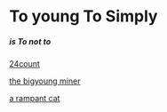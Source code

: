 # To young To Simply   
##### is To not to  

<a href="https://fire-hydrant.github.io/Bigyoung/main.html">24count</a>

<a href="https://fire-hydrant.github.io/Bigyoung/MrMiner/index.html">the bigyoung miner</a>

<a href="https://fire-hydrant.github.io/Bigyoung/FuseCat/index.html">a rampant cat</a>